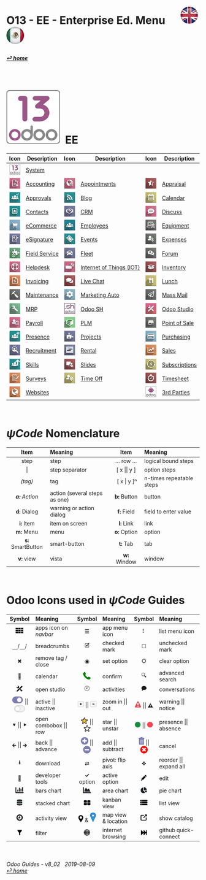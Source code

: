 #  O13 - EE - Enterprise Ed. Menu &nbsp;&nbsp;&nbsp;&nbsp; [![en-uk](/doc/img/en-uk_flag_button_small.png)](/en-uk/o13/ee/en-uk-o13-ee-guides-menu.md) [ ![es-mx](/doc/img/es-mx_flag_button_small.png)](/es-mx/o13/ee/es-mx-o13-ee-guides-menu.md)
#### [_&#x23CE; home_](/en-uk/en-uk-guides-menu.md "Back to Home")    
  
<br>

# [![o13](/doc/img/odoo13.png)](/en-uk/o13/ee/o13/en-uk-o13-ee-o13-system-wide-guides.md) &nbsp;EE
| Icon | Description | Icon | Description | Icon | Description |
| :---: | --- | :---: | --- | :---: | --- |
| [![o13](/doc/img/odoo13.jpg)](/en-uk/o13/ee/o13/en-uk-o13-ee-o13-system-wide-guides.md)                        | [System](/en-uk/o13/ee/o13/en-uk-o13-ee-o13-system-wide-guides.md)                            | | | | |
| [![acc](/doc/img/account_accountant.jpg)](/en-uk/o13/ee/acc/en-uk-o13-ee-acc-accounting-guides.md)             | [Accounting](/en-uk/o13/ee/acc/en-uk-o13-ee-acc-accounting-guides.md)                         | [![apt](/doc/img/appointments.jpg)](/en-uk/o13/ee/apt/en-uk-o13-ee-apt-appointments-guides.md)                 | [Appointments](/en-uk/o13/ee/apt/en-uk-o13-ee-apt-appointments-guides.md)                     | [![apr](/doc/img/hr_appraisal.jpg)](/en-uk/o13/ee/apr/en-uk-o13-ee-apr-appraisal-guides.md)                    | [Appraisal](/en-uk/o13/ee/apr/en-uk-o13-ee-apr-appraisal-guides.md)                           |
| [![apv](/doc/img/approval.jpg)](/en-uk/o13/ee/apv/en-uk-o13-ee-apv-approvals-guides.md)                        | [Approvals](/en-uk/o13/ee/apv/en-uk-o13-ee-apv-approvals-guides.md)                           | [![blg](/doc/img/website_blog.jpg)](/en-uk/o13/ee/blg/en-uk-o13-ee-blg-blog-guides.md)                         | [Blog](/en-uk/o13/ee/blg/en-uk-o13-ee-blg-blog-guides.md)                                     | [![cal](/doc/img/calendar.jpg)](/en-uk/o13/ee/cal/en-uk-o13-ee-cal-calendar-guides.md)                         | [Calendar](/en-uk/o13/ee/cal/en-uk-o13-ee-cal-calendar-guides.md)                             |
| [![ctc](/doc/img/contacts.jpg)](/en-uk/o13/ee/ctc/en-uk-o13-ee-ctc-contacts-guides.md)                         | [Contacts](/en-uk/o13/ee/ctc/en-uk-o13-ee-ctc-contacts-guides.md)                             | [![crm](/doc/img/crm.jpg)](/en-uk/o13/ee/crm/en-uk-o13-ee-crm-crm-guides.md)                                   | [CRM](/en-uk/o13/ee/crm/en-uk-o13-ee-crm-crm-guides.md)                                       | [![dsc](/doc/img/discuss.jpg)](/en-uk/o13/ee/dsc/en-uk-o13-ee-dsc-discuss-guides.md)                           | [Discuss](/en-uk/o13/ee/dsc/en-uk-o13-ee-dsc-discuss-guides.md)                               |
| [![eco](/doc/img/website_sale.jpg)](/en-uk/o13/ee/eco/en-uk-o13-ee-eco-ecommerce-guides.md)                    | [eCommerce](/en-uk/o13/ee/eco/en-uk-o13-ee-eco-ecommerce-guides.md)                           | [![emp](/doc/img/hr_employees.jpg)](/en-uk/o13/ee/emp/en-uk-o13-ee-emp-employees-guides.md)                    | [Employees](/en-uk/o13/ee/emp/en-uk-o13-ee-emp-employees-guides.md)                           | [![equ](/doc/img/equipment.jpg)](/en-uk/o13/ee/equ/en-uk-o13-ee-equ-equipment-guides.md)                       | [Equipment](/en-uk/o13/ee/equ/en-uk-o13-ee-equ-equipment-guides.md)                           |
| [![esg](/doc/img/website_sign.jpg)](/en-uk/o13/ee/esg/en-uk-o13-ee-esg-esignature-guides.md)                   | [eSignature](/en-uk/o13/ee/esg/en-uk-o13-ee-esg-esignature-guides.md)                         | [![eve](/doc/img/event.jpg)](/en-uk/o13/ee/eve/en-uk-o13-ee-eve-events-guides.md)                              | [Events](/en-uk/o13/ee/eve/en-uk-o13-ee-eve-events-guides.md)                                 | [![exp](/doc/img/hr_expense.jpg)](/en-uk/o13/ee/exp/en-uk-o13-ee-exp-expenses-guides.md)                       | [Expenses](/en-uk/o13/ee/exp/en-uk-o13-ee-exp-expenses-guides.md)                             |
| [![fsv](/doc/img/field_service.jpg)](/en-uk/o13/ee/fsv/en-uk-o13-ee-fsv-field-service-guides.md)               | [Field Service](/en-uk/o13/ee/fsv/en-uk-o13-ee-fsv-field-service-guides.md)                   | [![flt](/doc/img/fleet.jpg)](/en-uk/o13/ee/flt/en-uk-o13-ee-flt-fleet-guides.md)                               | [Fleet](/en-uk/o13/ee/flt/en-uk-o13-ee-flt-fleet-guides.md)                                   | [![for](/doc/img/website_forum.jpg)](/en-uk/o13/ee/for/en-uk-o13-ee-for-forum-guides.md)                       | [Forum](/en-uk/o13/ee/for/en-uk-o13-ee-for-forum-guides.md)                                   |
| [![hdk](/doc/img/helpdesk.jpg)](/en-uk/o13/ee/hdk/en-uk-o13-ee-hdk-helpdesk-guides.md)                         | [Helpdesk](/en-uk/o13/ee/hdk/en-uk-o13-ee-hdk-helpdesk-guides.md)                             | [![iot](/doc/img/iot.jpg)](/en-uk/o13/ee/iot/en-uk-o13-ee-iot-internet_of_things-guides.md)                    | [Internet of Things (IOT)](/en-uk/o13/ee/iot/en-uk-o13-ee-iot-internet_of_things-guides.md)   | [![inv](/doc/img/stock.jpg)](/en-uk/o13/ee/inv/en-uk-o13-ee-inv-inventory-guides.md)                           | [Inventory](/en-uk/o13/ee/inv/en-uk-o13-ee-inv-inventory-guides.md)                           |
| [![ivc](/doc/img/account_invoicing.jpg)](/en-uk/o13/ee/ivc/en-uk-o13-ee-ivc-invoicing-guides.md)               | [Invoicing](/en-uk/o13/ee/ivc/en-uk-o13-ee-ivc-invoicing-guides.md)                           | [![lvc](/doc/img/im_livechat.jpg)](/en-uk/o13/ee/lch/en-uk-o13-ee-lch-live_chat-guides.md)                     | [Live Chat](/en-uk/o13/ee/lch/en-uk-o13-ee-lch-live_chat-guides.md)                           | [![lun](/doc/img/lunch.jpg)](/en-uk/o13/ee/lun/en-uk-o13-ee-lun-lunch-guides.md)                               | [Lunch](/en-uk/o13/ee/lun/en-uk-o13-ee-lun-lunch-guides.md)                                   |
| [![mnt](/doc/img/maintenance.jpg)](/en-uk/o13/ee/mnt/en-uk-o13-ee-mnt-maintenance-guides.md)                   | [Maintenance](/en-uk/o13/ee/mnt/en-uk-o13-ee-mnt-maintenance-guides.md)                       | [![mka](/doc/img/marketing_automation.jpg)](/en-uk/o13/ee/mka/en-uk-o13-ee-mka-marketing-automation-guides.md) | [Marketing Auto](/en-uk/o13/ee/mka/en-uk-o13-ee-mka-marketing-automation-guides.md)           | [![msm](/doc/img/mass_mailing.jpg)](/en-uk/o13/ee/msm/en-uk-o13-ee-msm-mass-marketing-guides.md)               | [Mass Mail](/en-uk/o13/ee/msm/en-uk-o13-ee-msm-mass-marketing-guides.md)                      |
| [![mrp](/doc/img/mrp.jpg)](/en-uk/o13/ee/mrp/en-uk-o13-ee-mrp-mrp-guides.md)                                   | [MRP](/en-uk/o13/ee/mrp/en-uk-o13-ee-mrp-mrp-guides.md)                                       | [![osh](/doc/img/odoosh.jpg)](/en-uk/o13/ee/osh/en-uk-o13-ee-osh-odoo-sh-guides.md)                            | [Odoo SH](/en-uk/o13/ee/osh/en-uk-o13-ee-osh-odoo-sh-guides.md)                               | [![stu](/doc/img/web_studio.jpg)](/en-uk/o13/ee/stu/en-uk-o13-ee-stu-studio-guides.md)                         | [Odoo Studio](/en-uk/o13/ee/stu/en-uk-o13-ee-stu-studio-guides.md)                            |
| [![pyr](/doc/img/hr_payroll.jpg)](/en-uk/o13/ee/pyr/en-uk-o13-ee-pyr-payroll-guides.md)                        | [Payroll](/en-uk/o13/ee/pyr/en-uk-o13-ee-pyr-payroll-guides.md)                               | [![plm](/doc/img/plm.jpg)](/en-uk/o13/ee/plm/en-uk-o13-ee-plm-plm-guides.md)                                   | [PLM](/en-uk/o13/ee/plm/en-uk-o13-ee-plm-plm-guides.md)                                       | [![pos](/doc/img/point_of_sale.jpg)](/en-uk/o13/ee/pos/en-uk-o13-ee-pos-point-of-sale-guides.md)               | [Point of Sale](/en-uk/o13/ee/pos/en-uk-o13-ee-pos-point-of-sale-guides.md)                   |
| [![psc](/doc/img/hr_presence.jpg)](/en-uk/o13/ee/psc/en-uk-o13-ee-psc-presence-guides.md)                      | [Presence](/en-uk/o13/ee/psc/en-uk-o13-ee-psc-presence-guides.md)                             | [![prj](/doc/img/project.jpg)](/en-uk/o13/ee/prj/en-uk-o13-ee-prj-projects-guides.md)                          | [Projects](/en-uk/o13/ee/prj/en-uk-o13-ee-prj-projects-guides.md)                             | [![pch](/doc/img/purchase.jpg)](/en-uk/o13/ee/pch/en-uk-o13-ee-pch-purchasing-guides.md)                       | [Purchasing](/en-uk/o13/ee/pch/en-uk-o13-ee-pch-purchasing-guides.md)                         |
| [![rcr](/doc/img/hr_recruitment.jpg)](/en-uk/o13/ee/rcr/en-uk-o13-ee-rcr-recruitment-guides.md)                | [Recruitment](/en-uk/o13/ee/rcr/en-uk-o13-ee-rcr-recruitment-guides.md)                       | [![rnt](/doc/img/rentals.jpg)](/en-uk/o13/ee/rnt/en-uk-o13-ee-rnt-rental-guides.md)                            | [Rental](/en-uk/o13/ee/rnt/en-uk-o13-ee-rnt-rental-guides.md)                                 | [![sls](/doc/img/sale.jpg)](/en-uk/o13/ee/sls/en-uk-o13-ee-sls-sales-guides.md)                                | [Sales](/en-uk/o13/ee/sls/en-uk-o13-ee-sls-sales-guides.md)                                   |
| [![skm](/doc/img/hr_skills.jpg)](/en-uk/o13/ee/skm/en-uk-o13-ee-skm-skills-guides.md)                          | [Skills](/en-uk/o13/ee/skm/en-uk-o13-ee-skm-skills-guides.md)                                 | [![sli](/doc/img/website_slides.jpg)](/en-uk/o13/ee/sli/en-uk-o13-ee-sli-slides-guides.md)                     | [Slides](/en-uk/o13/ee/sli/en-uk-o13-ee-sli-slides-guides.md)                                 | [![sub](/doc/img/sale_subscription.jpg)](/en-uk/o13/ee/sub/en-uk-o13-ee-sub-subscriptions-guides.md)           | [Subscriptions](/en-uk/o13/ee/sub/en-uk-o13-ee-sub-subscriptions-guides.md)                   |
| [![svy](/doc/img/survey.jpg)](/en-uk/o13/ee/svy/en-uk-o13-ee-svy-survey-guides.md)                             | [Surveys](/en-uk/o13/ee/svy/en-uk-o13-ee-svy-survey-guides.md)                                | [![tof](/doc/img/timeoff.jpg)](/en-uk/o13/ee/tof/en-uk-o13-ee-tof-timeoff-guides.md)                           | [Time Off](/en-uk/o13/ee/tof/en-uk-o13-ee-tof-timeoff-guides.md)                              | [![tsh](/doc/img/hr_timesheet.jpg)](/en-uk/o13/ee/tsh/en-uk-o13-ee-tsh-timesheet-guides.md)                    | [Timesheet](/en-uk/o13/ee/tsh/en-uk-o13-ee-tsh-timesheet-guides.md)                           |
| [![web](/doc/img/website.jpg)](/en-uk/o13/ee/web/en-uk-o13-ee-web-websites-builder-guides.md)                  | [Websites](/en-uk/o13/ee/web/en-uk-o13-ee-web-websites-builder-guides.md)                     |                                                                                                                |                                                                                               | [![3rd](/doc/img/third_parties.jpg)](/en-uk/o13/ee/3rd/en-uk-o13-ee-3rd-third-parties-guides.md)               | [3rd Parties](/en-uk/o13/ee/3rd/en-uk-o13-ee-3rd-third-parties-guides.md)                     |

<br>

# _&#x03C8;Code_ Nomenclature
[***Sync***]: # (en-uk-guides-menu)  
[***Sync***]: # (en-uk-o13-ce-guides-menu)  

| Item | Meaning | Item | Meaning | 
| :---: | :--- | :---: | :--- |
| step | step | &#x2026; row &#x2026; | logical bound steps |
| \| | step separator | \[ x \|\| y ] | option steps |
| _(tag)_ | tag | &nbsp;\[ x \| y \]&#x207F; | n-times repeatable steps |
| _**a:** Action_ | action (several steps as one) | **b:** Button | button |
| **d:** Dialog | warning or action dialog | **f:** Field | field to enter value |
| **i:** Item | item on screen | **l:** Link | link |
| **m:** Menu | menu | **o:** Option | option | 
| **s:** SmartButton | smart-button | **t:** Tab | tab | v:View |
| **v:** view | vista | **w:** Window | window |

<br>

# Odoo Icons used in _&#x03C8;Code_ Guides
[***Sync***]: # (en-uk-guides-menu)  
[***Sync***]: # (en-uk-o13-ce-guides-menu)  

| Symbol | Meaning | Symbol | Meaning | Symbol | Meaning | 
| :---: | :--- | :---: | :--- | :---: | :--- |
| ![apps](/doc/img/apps.png) | apps icon on _navbar_ | &#x2630; | app menu icon | &#x2807; | list menu icon |
| &#x23BD;/&#x23BD;/ | breadcrumbs | &#x1F5F9; | checked mark | &#x2610; | unchecked mark |
| &#x2716; | remove tag / close | &#x25C9; | set option | &#x2B58; | clear option |
| &#x1F4C5; | calendar | ![phone_receiver](/doc/img/phone_receiver.png) | confirm | &#x1F50D; | advanced search |
| ![icon_studio_small](/doc/img/icon_studio_small.png) | open studio | &#x1F557; | activities | &#x1F5ED; | conversations |
| ![active](/doc/img/active.png) \|\| ![inactive](/doc/img/inactive.png) | active \|\| inactive | ![button_squared_add](/doc/img/button_squared_add.png) \|\| ![button_squared_sub](/doc/img/button_squared_sub.png) | zoom in \|\| out | ![warning](/doc/img/warning.png) \|\| &#x26A0; | warning \|\| notice |
| &#x2BC6; \|\| &#x2BC8; | open combobox \|\| row | ![star](/doc/img/star.png) \|\| ![unstar](/doc/img/unstar.png) | star \|\| unstar | ![presence_yes](/doc/img/presence_yes.png) \|\| ![presence_no](/doc/img/presence_no.png) | presence \|\| absence |
| &#x1F870; \|\| &#x1F872; | back \|\| advance | ![add](/doc/img/button_add.png) \|\| ![sub](/doc/img/button_sub.png) | add \|\| subtract | ![trashcan](/doc/img/trashcan.png) \|\| ![cancel](/doc/img/cancel.png) | cancel |
| **&#x2B73;** | download | &#x21C4; | pivot: flip axis | &#x2725; | reorder \|\| expand all |
| &#x1F41E; | developer tools | **&#x2713;** option | active option | ![edit](/doc/img/edit.png) | edit |
| ![icon_view_chart_bars_small](/doc/img/icon_view_chart_bars_small.png) | bars chart | ![icon_view_chart_area_small](/doc/img/icon_view_chart_area_small.png) | area chart | ![icon_view_chart_pie_small](/doc/img/icon_view_chart_pie_small.png) | pie chart |
| ![icon_view_chart_area_stacked_small](/doc/img/icon_view_chart_area_stacked_small.png) | stacked chart | ![view_kanban](/doc/img/view_kanban.png) | kanban view | ![view_list](/doc/img/view_list.png) | list view |
| ![view_activity](/doc/img/view_activity.png) | activity view | ![view_map](/doc/img/view_map.png) & ![map_location](/doc/img/map_location.png)| map view & location | ![show_catalog](/doc/img/show_catalog.png) | show catalog |
| ![filter](/doc/img/filter.png) | filter | ![internet_small](/doc/img/internet_small.png) | internet browsing | ![quick_connect](/doc/img/quick_connect.png) | github quick-connect |

<br>  
  
###### Odoo Guides - v8_02 &nbsp; 2019-08-09<br>[_&#x23CE; home_](/en-uk/en-uk-guides-menu.md)

